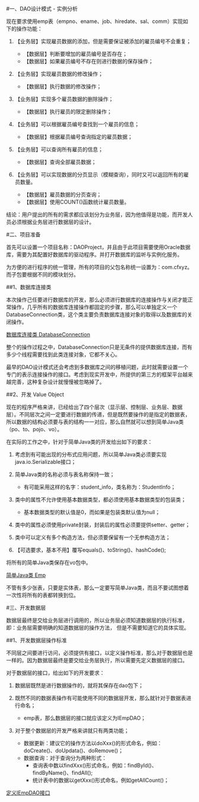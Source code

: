 #一、DAO设计模式 - 实例分析

现在要求使用emp表（empno、ename、job、hiredate、sal、comm）实现如下的操作功能：

1. 【业务层】实现雇员数据的添加，但是需要保证被添加的雇员编号不会重复； 
    * 【数据层】判断要增加的雇员编号是否存在； 
    * 【数据层】如果雇员编号不存在则进行数据的保存操作； 

2. 【业务层】实现雇员数据的修改操作； 
    * 【数据层】执行数据的修改操作； 

3. 【业务层】实现多个雇员数据的删除操作； 
    * 【数据层】执行雇员的限定删除操作； 

4. 【业务层】可以根据雇员编号查找到一个雇员的信息； 
    * 【数据层】根据雇员编号查询指定的雇员数据； 

5. 【业务层】可以查询所有雇员的信息； 
    * 【数据层】查询全部雇员数据； 

6. 【业务层】可以实现数据的分页显示（模糊查询），同时又可以返回所有的雇员数量。 
    * 【数据层】雇员数据的分页查询； 
    * 【数据层】使用COUNT()函数统计雇员数量。 
    
结论：用户提出的所有的需求都应该划分为业务层，因为他值得是功能，而开发人员必须根据业务层进行数据层的设计。


#二、项目准备

首先可以设置一个项目名称：DAOProject，并且由于此项目需要使用Oracle数据库，需要为其配置好数据库的驱动程序。并打开数据库的监听与实例化服务。

为方便的进行程序的统一管理，所有的项目的父包名称统一设置为：com.cfxyz。而子包要根据不同的模块划分。

##1、数据库连接类

本次操作己任要进行数据库的开发，那么必须进行数据库的连接操作与关闭才能正常操作，几乎所有的数据库连接操作都固定的步骤，那么可以单独定义一个DatabaseConnection类，这个类主要负责数据库连接对象的取得以及数据库的关闭操作。

[数据库连接类 DatabaseConnection](https://github.com/cforth/codefarm/blob/master/javademo/DAOProject/DatabaseConnection.java)

整个的操作过程之中，DatabaseConnection只是无条件的提供数据库连接，而有多少个线程需要找到此类连接对象，它都不关心。

最早的DAO设计模式还会考虑到多数据库之间的移植问题，此时就需要设置一个专门的表示连接操作的接口。考虑到现实开发中，所提供的第三方的框架平台越来越完善，这种复杂设计就慢慢被忽略掉了。  

##2、开发 Value Object

现在的程序严格来讲，已经给出了四个层次（显示层、控制层、业务层、数据层）。不同层次之间一定要进行数据的传递，但是既然要操作的是指定的数据表，所以数据的结构必须要与表的结构一一对应，那么自然就可以想到简单Java类（po、to、pojo、vo）。

在实际的工作之中，针对于简单Java类的开发给出如下的要求：

1. 考虑到有可能出现的分布式应用问题，所以简单Java类必须要实现java.io.Serializable接口；

2. 简单Java类的名称必须与表名称保持一致；   
	* 有可能采用这样的名字：student_info，类名称为：StudentInfo；  
	
3. 类中的属性不允许使用基本数据类型，都必须使用基本数据类型的包装类；  
	* 基本数据类型的默认值是0，而如果是包装类默认值为null；  

4. 类中的属性必须使用private封装，封装后的属性必须要提供setter、getter；   

5. 类中可以定义有多个构造方法，但必须要保留有一个无参构造方法；

6. 【可选要求，基本不用】覆写equals()、toString()、hashCode();  

将所有的简单Java类保存在vo包中。

[简单Java类 Emp](https://github.com/cforth/codefarm/blob/master/javademo/DAOProject/Emp.java)

不管有多少张表，只要是实体表，那么一定要写简单Java类，而且不要试图想着一次性将所有的表都转换到位。

#三、开发数据层

数据层最终是交给业务层进行调用的，所以业务层必须知道数据层的执行标准，即：业务层需要明确的知道数据层的操作方法， 但是不需要知道它的具体实现。

##1、开发数据层操作标准

不同层之间要进行访问，必须提供有接口，以定义操作标准，那么对于数据层也是一样的。因为数据层最终是要交给业务层执行，所以需要先定义数据层的接口。

对于数据层的接口，给出如下的开发要求：

1. 数据层既然是进行数据操作的，就将其保存在dao包下；  

2. 既然不同的数据表操作有可能使用不同的数据层开发，那么就针对于数据表进行命名；  
	* emp表，那么数据层的接口就应该定义为IEmpDAO；  

3. 对于整个数据层的开发严格来讲就只有两类功能；  
	* 数据更新：建议它的操作方法以doXxx()的形式命名，例如：doCreate()、doUpdata()、doRemove()；  
	* 数据查询：对于查询分为两种形式：  
		* 查询表中数以findXxx()形式命名，例如：findById()、findByName()、findAll();  
		* 统计表中的数据以getXxx()形式命名，例如getAllCount()；  

[定义IEmpDAO接口](https://github.com/cforth/codefarm/blob/master/javademo/DAOProject/IEmpDAO.java)

